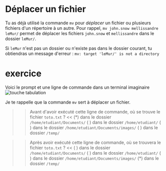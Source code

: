 # Déplacer un fichier

Tu as déjà utilisé la commande `mv` pour *déplacer* un fichier ou plusieurs fichiers d'un répertoire à un autre.
Pour rappel, `mv john.snow mellissandre leMur/` permet de déplacer les fichiers `john.snow` et `mellissandre` dans le dossier `leMur/`.

Si `leMur` n'est pas un dossier ou n'existe pas dans le dossier courant, tu obtiendras un message d'erreur :
`mv: target 'leMur/' is not a directory`



# exercice

Voici le prompt et une ligne de commande dans un terminal imaginaire
![touche tabulation](./assets/mv.png)

Je te rappelle que la commande `mv` sert à déplacer un fichier.

>> Avant d'avoir exécuté cette ligne de commande, où se trouve le fichier `toto.txt` ? <<
(*) dans le dossier `/home/etudiant/Documents/`
( ) dans le dossier `/home/etudiant/`
( ) dans le dossier `/home/etudiant/Documents/images/`
( ) dans le dossier `/temp/`


>> Après avoir exécuté cette ligne de commande, où se trouvera le fichier `toto.txt` ? <<
( ) dans le dossier `/home/etudiant/Documents/`
( ) dans le dossier `/home/etudiant/`
( ) dans le dossier `/home/etudiant/Documents/images/`
(*) dans le dossier `/temp/`
